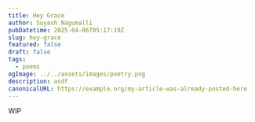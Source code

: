 ```yaml
---
title: Hey Grace
author: Suyash Nagumalli
pubDatetime: 2025-04-06T05:17:19Z
slug: hey-grace
featured: false
draft: false
tags:
  - poems
ogImage: ../../assets/images/poetry.png
description: asdf
canonicalURL: https://example.org/my-article-was-already-posted-here
---
```


WIP
